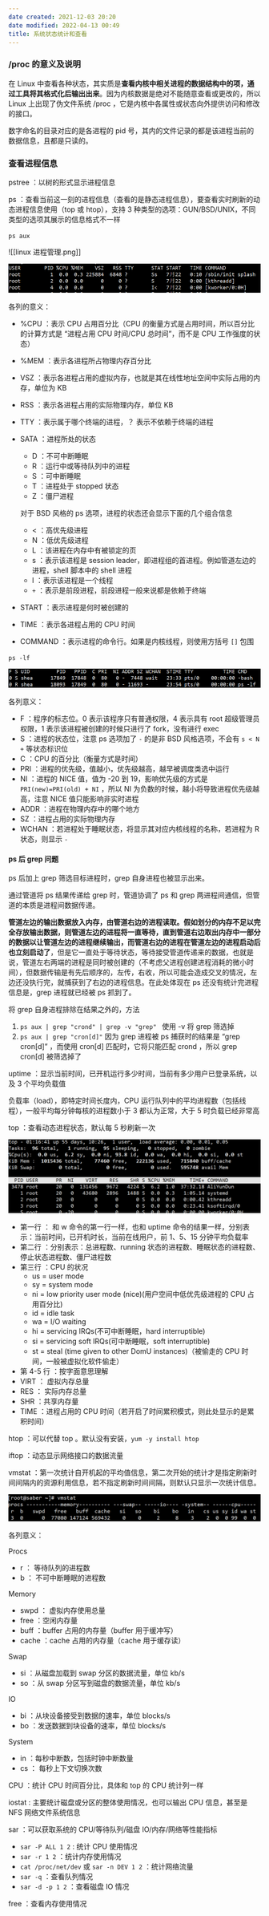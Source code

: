 ```yaml
---
date created: 2021-12-03 20:20
date modified: 2022-04-13 00:49
title: 系统状态统计和查看
---
```

### /proc 的意义及说明

在 Linux 中查看各种状态，其实质是**查看内核中相关进程的数据结构中的项，通过工具将其格式化后输出出来**。因为内核数据是绝对不能随意查看或更改的，所以 Linux 上出现了伪文件系统 /proc ，它是内核中各属性或状态向外提供访问和修改的接口。

数字命名的目录对应的是各进程的 pid 号，其内的文件记录的都是该进程当前的数据信息，且都是只读的。

### 查看进程信息

pstree ：以树的形式显示进程信息

ps ：查看当前这一刻的进程信息（查看的是静态进程信息），要查看实时刷新的动态进程信息使用（top 或 htop），支持 3 种类型的选项：GUN/BSD/UNIX，不同类型的选项其展示的信息格式不一样

`ps aux`

![[linux 进程管理.png]]

![](Snipaste_2018-07-25_23-42-08.png)

各列的意义：

- %CPU ：表示 CPU 占用百分比（CPU 的衡量方式是占用时间，所以百分比的计算方式是 “进程占用 CPU 时间/CPU 总时间”，而不是 CPU 工作强度的状态）

- %MEM ：表示各进程所占物理内存百分比

- VSZ ：表示各进程占用的虚拟内存，也就是其在线性地址空间中实际占用的内存，单位为 KB

- RSS ：表示各进程占用的实际物理内存，单位 KB

- TTY ：表示属于哪个终端的进程，？ 表示不依赖于终端的进程

- SATA ：进程所处的状态

  - D ：不可中断睡眠
  - R ：运行中或等待队列中的进程
  - S ：可中断睡眠
  - T ：进程处于 stopped 状态
  - Z ：僵尸进程

  对于 BSD 风格的 ps 选项，进程的状态还会显示下面的几个组合信息

  - < ：高优先级进程
  - N ：低优先级进程
  - L ：该进程在内存中有被锁定的页
  - s ：表示该进程是 session leader，即进程组的首进程。例如管道左边的进程，shell 脚本中的 shell 进程
  - l ：表示该进程是一个线程
  - `+` ：表示是前段进程，前段进程一般来说都是依赖于终端

- START ：表示进程是何时被创建的

- TIME ：表示各进程占用的 CPU 时间

- COMMAND ：表示进程的命令行。如果是内核线程，则使用方括号 `[]` 包围

`ps -lf`

![](Snipaste_2018-07-25_23-55-16.png)

各列意义：

- F ：程序的标志位。0 表示该程序只有普通权限，4 表示具有 root 超级管理员权限，1 表示该进程被创建的时候只进行了 fork，没有进行 exec
- S ：进程的状态位，注意 ps 选项加了 `-` 的是非 BSD 风格选项，不会有 `s < N +` 等状态标识位
- C ：CPU 的百分比（衡量方式是时间）
- PRI ：进程的优先级，值越小，优先级越高，越早被调度类选中运行
- NI ：进程的 NICE 值，值为 -20 到 19，影响优先级的方式是 `PRI(new)=PRI(old) + NI` ，所以 NI 为负数的时候，越小将导致进程优先级越高，注意 NICE 值只能影响非实时进程
- ADDR ：进程在物理内存中的哪个地方
- SZ ：进程占用的实际物理内存
- WCHAN ：若进程处于睡眠状态，将显示其对应内核线程的名称，若进程为 R 状态，则显示 `-`

#### ps 后 grep 问题

ps 后加上 grep 筛选目标进程时，grep 自身进程也被显示出来。

通过管道将 ps 结果传递给 grep 时，管道协调了 ps 和 grep 两进程间通信，但管道的本质是进程间数据传递。

**管道左边的输出数据放入内存，由管道右边的进程读取。假如划分的内存不足以完全存放输出数据，则管道左边的进程将一直等待，直到管道右边取出内存中一部分的数据以让管道左边的进程继续输出，而管道右边的进程在管道左边的进程启动后也立刻启动了**，但是它一直处于等待状态，等待接受管道传递来的数据，也就是说，管道左右两端的进程是同时被创建的（不考虑父进程创建进程消耗的微小时间），但数据传输是有先后顺序的，左传，右收，所以可能会造成交叉的情况，左边还没执行完，就捕获到了右边的进程信息。在此处体现在 ps 还没有统计完进程信息是，grep 进程就已经被 ps 抓到了。

将 grep 自身进程排除在结果之外的，方法

1. `ps aux | grep "crond" | grep -v "grep" ` 使用 -v 将 grep 筛选掉
2. `ps aux | grep "cron[d]"` 因为 grep 进程被 ps 捕获时的结果是 “grep cron[d]” ，而使用 cron[d] 匹配时，它将只能匹配 crond ，所以 grep cron[d] 被筛选掉了

uptime ：显示当前时间，已开机运行多少时间，当前有多少用户已登录系统，以及 3 个平均负载值

负载率（load），即特定时间长度内，CPU 运行队列中的平均进程数（包括线程），一般平均每分钟每核的进程数小于 3 都认为正常，大于 5 时负载已经非常高

top ：查看动态进程状态，默认每 5 秒刷新一次

![](Snipaste_2018-07-26_01-16-55.png)

- 第一行 ： 和 w 命令的第一行一样，也和 uptime 命令的结果一样，分别表示：当前时间，已开机时长，当前在线用户，前 1、5、15 分钟平均负载率
- 第二行 ：分别表示：总进程数、running 状态的进程数、睡眠状态的进程数、停止状态进程数、僵尸进程数
- 第三行 ：CPU 的状况
  - us = user mode
  - sy = system mode
  - ni = low priority user mode (nice)(用户空间中低优先级进程的 CPU 占用百分比)
  - id = idle task
  - wa = I/O waiting
  - hi = servicing IRQs(不可中断睡眠，hard interruptible)
  - si = servicing soft IRQs(可中断睡眠，soft interruptible)
  - st = steal (time given to other DomU instances)（被偷走的 CPU 时间，一般被虚拟化软件偷走）
- 第 4-5 行 ：按字面意思理解
- VIRT ： 虚拟内存总量
- RES ： 实际内存总量
- SHR ：共享内存量
- TIME ：进程占用的 CPU 时间（若开启了时间累积模式，则此处显示的是累积时间）

htop ：可以代替 top 。默认没有安装，`yum -y install htop`

iftop ：动态显示网络接口的数据流量

vmstat ：第一次统计自开机起的平均值信息，第二次开始的统计才是指定刷新时间间隔内的资源利用信息，若不指定刷新时间间隔，则默认只显示一次统计信息。

![](Snipaste_2018-07-26_01-30-37.png)

各列意义：

Procs

- r ： 等待队列的进程数
- b ： 不可中断睡眠的进程数

Memory

- swpd ： 虚拟内存使用总量
- free ：空闲内存量
- buff ：buffer 占用的内存量（buffer 用于缓冲写）
- cache ：cache 占用的内存量（cache 用于缓存读）

Swap

- si ：从磁盘加载到 swap 分区的数据流量，单位 kb/s
- so ：从 swap 分区写到磁盘的数据流量，单位 kb/s

IO

- bi ：从块设备接受到数据的速率，单位 blocks/s
- bo ：发送数据到块设备的速率，单位 blocks/s

System

- in ：每秒中断数，包括时钟中断数量
- cs ： 每秒上下文切换次数

CPU ：统计 CPU 时间百分比，具体和 top 的 CPU 统计列一样

iostat : 主要统计磁盘或分区的整体使用情况，也可以输出 CPU 信息，甚至是 NFS 网络文件系统信息

sar ：可以获取系统的 CPU/等待队列/磁盘 IO/内存/网络等性能指标

- `sar -P ALL 1 2` : 统计 CPU 使用情况
- `sar -r 1 2` ：统计内存使用情况
- `cat /proc/net/dev` 或 `sar -n DEV 1 2` ：统计网络流量
- `sar -q` ：查看队列情况
- `sar -d -p 1 2` ：查看磁盘 IO 情况

free ：查看内存使用情况